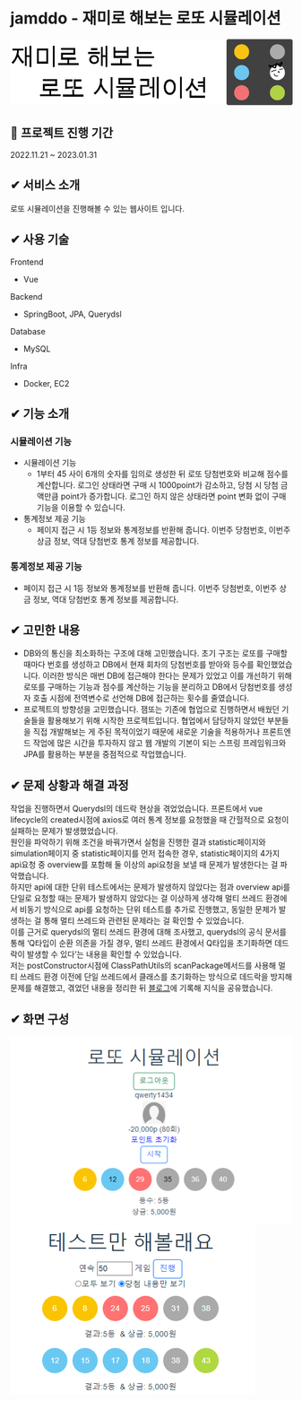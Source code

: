 # jamddo - 재미로 해보는 로또 시뮬레이션
<img src="./docs/thumb.png">


## :date: 프로젝트 진행 기간
2022.11.21 ~ 2023.01.31

## ✔ 서비스 소개
로또 시뮬레이션을 진행해볼 수 있는 웹사이트 입니다.

## ✔ 사용 기술
Frontend
- Vue

Backend
- SpringBoot, JPA, Querydsl

Database
- MySQL

Infra
- Docker, EC2

## ✔ 기능 소개
### 시뮬레이션 기능
- 시뮬레이션 기능
    - 1부터 45 사이 6개의 숫자를 임의로 생성한 뒤 로또 당첨번호와 비교해 점수를 계산합니다.
    로그인 상태라면 구매 시 1000point가 감소하고, 당첨 시 당첨 금액만큼 point가 증가합니다.
    로그인 하지 않은 상태라면 point 변화 없이 구매 기능을 이용할 수 있습니다.
- 통계정보 제공 기능
    - 페이지 접근 시 1등 정보와 통계정보를 반환해 줍니다. 이번주 당첨번호, 이번주 상금 정보, 역대 당첨번호 통계 정보를 제공합니다.
### 통계정보 제공 기능
- 페이지 접근 시 1등 정보와 통계정보를 반환해 줍니다. 이번주 당첨번호, 이번주 상금 정보, 역대 당첨번호 통계 정보를 제공합니다.


## ✔ 고민한 내용
- DB와의 통신을 최소화하는 구조에 대해 고민했습니다. 초기 구조는 로또를 구매할 때마다 번호를 생성하고 DB에서 현재 회차의 당첨번호를 받아와 등수를 확인했었습니다. 이러한 방식은 매번 DB에 접근해야 한다는 문제가 있었고 이를 개선하기 위해 로또를 구매하는 기능과 점수를 계산하는 기능을 분리하고 DB에서 당첨번호를 생성자 호출 시점에 전역변수로 선언해 DB에 접근하는 횟수를 줄였습니다.
- 프로젝트의 방향성을 고민했습니다. 잼또는 기존에 협업으로 진행하면서 배웠던 기술들을 활용해보기 위해 시작한 프로젝트입니다. 협업에서 담당하지 않았던 부분들을 직접 개발해보는 게 주된 목적이었기 때문에 새로운 기술을 적용하거나 프론트엔드 작업에 많은 시간을 투자하지 않고 웹 개발의 기본이 되는 스프링 프레임워크와 JPA를 활용하는 부분을 중점적으로 작업했습니다.

## ✔ 문제 상황과 해결 과정
작업을 진행하면서 Querydsl의 데드락 현상을 겪었었습니다. 프론트에서 vue lifecycle의 created시점에 axios로 여러 통계 정보를 요청했을 때 간헐적으로 요청이 실패하는 문제가 발생했었습니다. <br>
원인을 파악하기 위해 조건을 바꿔가면서 실험을 진행한 결과 statistic페이지와 simulation페이지 중 statistic페이지를 먼저 접속한 경우, statistic페이지의 4가지 api요청 중 overview를 포함해 둘 이상의 api요청을 보낼 때 문제가 발생한다는 걸 파악했습니다.  <br>
하지만 api에 대한 단위 테스트에서는 문제가 발생하지 않았다는 점과 overview api를 단일로 요청할 때는 문제가 발생하지 않았다는 걸 이상하게 생각해 멀티 쓰레드 환경에서 비동기 방식으로 api를 요청하는 단위 테스트를 추가로 진행했고, 동일한 문제가 발생하는 걸 통해 멀티 쓰레드와 관련된 문제라는 걸 확인할 수 있었습니다. <br>
이를 근거로 querydsl의 멀티 쓰레드 환경에 대해 조사했고, querydsl의 공식 문서를 통해 ‘Q타입이 순환 의존을 가질 경우, 멀티 쓰레드 환경에서 Q타입을 초기화하면 데드락이 발생할 수 있다’는 내용을 확인할 수 있었습니다.  <br>
저는 postConstructor시점에 ClassPathUtils의 scanPackage메서드를 사용해 멀티 쓰레드 환경 이전에 단일 쓰레드에서 클래스를 초기화하는 방식으로 데드락을 방지해 문제를 해결했고, 겪었던 내용을 정리한 뒤 [블로그](https://velog.io/@qwerty1434/%EB%A9%80%ED%8B%B0%EC%93%B0%EB%A0%88%EB%93%9C-%ED%99%98%EA%B2%BD%EC%97%90%EC%84%9C-querydsl-%EC%82%AC%EC%9A%A9%ED%95%98%EA%B8%B0)에 기록해 지식을 공유했습니다. <br>

## ✔ 화면 구성

<img src="./docs/home1.png">
<img src="./docs/home2.png">


